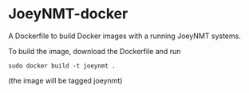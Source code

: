 # JoeyNMT-docker
A Dockerfile to build Docker images with a running JoeyNMT systems.

To build the image, download the Dockerfile and run

```sudo docker build -t joeynmt .```

(the image will be tagged joeynmt)
